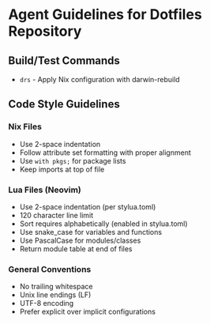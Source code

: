 # Agent Guidelines for Dotfiles Repository

## Build/Test Commands

- `drs` - Apply Nix configuration with darwin-rebuild

## Code Style Guidelines

### Nix Files

- Use 2-space indentation
- Follow attribute set formatting with proper alignment
- Use `with pkgs;` for package lists
- Keep imports at top of file

### Lua Files (Neovim)

- Use 2-space indentation (per stylua.toml)
- 120 character line limit
- Sort requires alphabetically (enabled in stylua.toml)
- Use snake_case for variables and functions
- Use PascalCase for modules/classes
- Return module table at end of files

### General Conventions

- No trailing whitespace
- Unix line endings (LF)
- UTF-8 encoding
- Prefer explicit over implicit configurations
